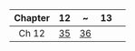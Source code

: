 | Chapter | 12 | ~ | 13 | |
|:---:|:---:|:---:|:---:|:---:|
| Ch 12 | [35](https://detegice.github.io/chapter12-01-java-thread/) | [36](https://detegice.github.io/chapter12-02-main-thread-and-thread-synchronizing/) |
